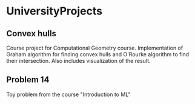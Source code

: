 # UniversityProjects

## Convex hulls
Course project for Computational Geometry course.
Implementation of Graham algorithm for finding convex hulls and O'Rourke algorithm to find their intersection.
Also includes visualization of the result.

## Problem 14
Toy problem from the course "Introduction to ML"
